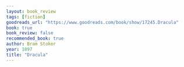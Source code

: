 ```yaml
---
layout: book_review
tags: [fiction]
goodreads_url: "https://www.goodreads.com/book/show/17245.Dracula"
book: true
book_review: false
recommended_book: true
author: Bram Stoker
year: 1897
title: "Dracula"
---
```

